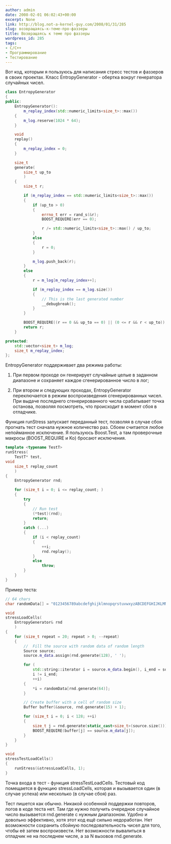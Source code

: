 ```yaml
---
author: admin
date: 2008-02-01 06:02:43+00:00
excerpt: None
link: http://blog.not-a-kernel-guy.com/2008/01/31/285
slug: возвращаясь-к-теме-про-фаззеры
title: Возвращаясь к теме про фаззеры
wordpress_id: 285
tags:
- C/C++
- Программирование
- Тестирование
---
```


Вот код, которым я пользуюсь для написания стресс тестов и фаззеров в своих проектах. Класс EntropyGenerator - обертка вокруг генератора случайных чисел.

```cpp
class EntropyGenerator
{
public:
    EntropyGenerator():
        m_replay_index(std::numeric_limits<size_t>::max())
    {
        m_log.reserve(1024 * 64);
    }

    void
    replay()
    {
        m_replay_index = 0;
    }

    size_t
    generate(
        size_t up_to
        )
    {
        size_t r;

        if (m_replay_index == std::numeric_limits<size_t>::max())
        {
            if (up_to > 0)
            {
                errno_t err = rand_s(&r);
                BOOST_REQUIRE(err == 0);

                r /= std::numeric_limits<size_t>::max() / up_to;
            }
            else
            {
                r = 0;
            }

            m_log.push_back(r);
        }
        else
        {
            r = m_log[m_replay_index++];

            if (m_replay_index == m_log.size())
            {
                // This is the last generated number
                __debugbreak();
            }
        }

        BOOST_REQUIRE((r == 0 && up_to == 0) || (0 <= r && r < up_to));
        return r;
    }

protected:
    std::vector<size_t> m_log;
    size_t m_replay_index;
};
```

EntropyGenerator поддерживает два режима работы:

  1. При первом проходе он генерирует случайные целые в заданном диапазоне и сохраняет каждое сгенерированное число в лог; 

  2. При втором и следующих проходах, EntropyGenerator переключается в режим воспроизведения сгенерированных чисел. При выдаче последнего сгенерированного числа срабатывает точка останова, позволяя посмотреть, что происходит в момент сбоя в отладчике. 

Функция runStress запускает переданный тест, позволяя в случае сбоя прогнать тест сначала нужное количество раз. Сбоем считается любое непойманное исключение. Я пользуюсь Boost.Test, а там проверочные макросы (BOOST_REQUIRE и Ko) бросают исключения.

```cpp
template <typename TestT>
runStress(
    TestT* test,
void
    size_t replay_count
    )
{
    EntropyGenerator rnd;

    for (size_t i = 0; i <= replay_count; )
    {
        try
        {
            // Run test
            (*test)(rnd);
            return;
        }
        catch (...)
        {
            if (i < replay_count)
            {
                ++i;
                rnd.replay();
            }
            else
                throw;
        }
    }
}
```

Пример теста:

```cpp
// 64 chars
char randomData[] = "0123456789abcdefghijklmnopqrstuvwxyzABCDEFGHIJKLMNOPQRSTUVWXYZ[]";

void
stressLoadCells(
    EntropyGenerator& rnd
    )
{
    for (size_t repeat = 20; repeat > 0; --repeat)
    {
        //  Fill the source with random data of random length
        Source source;
        source.m_data.assign(rnd.generate(128), ' ');

        for (
            std::string::iterator i = source.m_data.begin(), i_end = source.m_data.end();
            i != i_end;
            ++i)
        {
            *i = randomData[rnd.generate(64)];
        }

        // Create buffer with a cell of random size
        Buffer buffer(&source, rnd.generate(15) + 1);

        for (size_t i = 0; i < 128; ++i)
        {
            size_t j = rnd.generate(static_cast<size_t>(source.size()));
            BOOST_REQUIRE(buffer[j] == source.m_data[j]);
        }
    }
}

void
stressTestLoadCells()
{
    runStress(&stressLoadCells, 1);
}
```

Точка входа в тест - функция stressTestLoadCells. Тестовый код помещается в функцию stressLoadCells, которая и вызывается один (в случае успеха) или несколько (в случае сбоя) раз.

Тест пишется как обычно. Никакой особенной поддержки повторов, логов в коде теста нет. Там где нужно получить очередное случайное число вызывается rnd.generate с нужным диапазоном. Удобно и довольно эффективно, хотя этот код ещё сильно недоработан. Нет возможности сохранить сбойную последовательность чисел для того, чтобы её затем воспроизвести. Нет возможности вывалиться в отладчик не на последнем числе, а за N вызовов rnd.generate.
